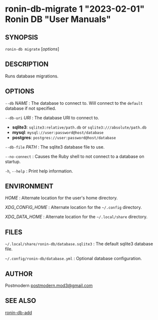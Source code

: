# ronin-db-migrate 1 "2023-02-01" Ronin DB "User Manuals"

## SYNOPSIS

`ronin-db migrate` [*options*]

## DESCRIPTION

Runs database migrations.

## OPTIONS

`--db` *NAME*
: The database to connect to. Will connect to the `default` database if not
  specified.

`--db-uri` *URI*
: The database URI to connect to.

  * **sqlite3**: `sqlite3:relative/path.db` or `sqlite3:///absolute/path.db`
  * **mysql**: `mysql://user:password@host/database`
  * **postgres**: `postgres://user:password@host/database`

`--db-file` *PATH*
: The sqlite3 database file to use.

`--no-connect`
: Causes the Ruby shell to not connect to a database on startup.

`-h`, `--help`
: Print help information.

## ENVIRONMENT

*HOME*
: Alternate location for the user's home directory.

*XDG_CONFIG_HOME*
: Alternate location for the `~/.config` directory.

*XDG_DATA_HOME*
: Alternate location for the `~/.local/share` directory.

## FILES

`~/.local/share/ronin-db/database.sqlite3`
: The default sqlite3 database file.

`~/.config/ronin-db/database.yml`
: Optional database configuration.

## AUTHOR

Postmodern <postmodern.mod3@gmail.com>

## SEE ALSO

[ronin-db-add](ronin-db-add.1.md)